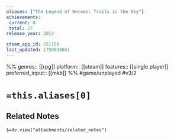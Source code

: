 ```yaml
---
aliases: ["The Legend of Heroes: Trails in the Sky"]
achievements:
 current: 0
 total: 27
release_year: 2014

steam_app_id: 251150
last_updated: 1750038661
---
```

%%
genres:: [[rpg]]
platform:: [[steam]]
features:: [[single player]]
preferred_input:: [[mkb]]
%%
#game/unplayed
#v3/2

# `=this.aliases[0]`
## Related Notes
`$=dv.view("attachments/related_notes")`